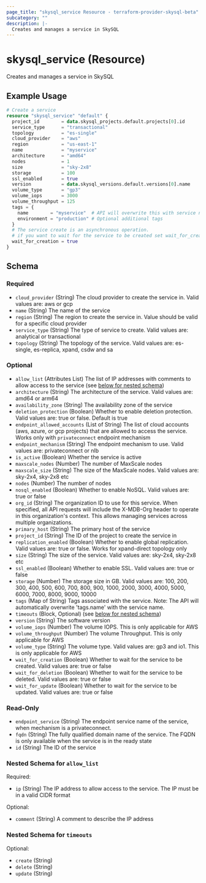 ```yaml
---
page_title: "skysql_service Resource - terraform-provider-skysql-beta"
subcategory: ""
description: |-
  Creates and manages a service in SkySQL
---
```


# skysql_service (Resource)

Creates and manages a service in SkySQL

## Example Usage

```terraform
# Create a service
resource "skysql_service" "default" {
  project_id        = data.skysql_projects.default.projects[0].id
  service_type      = "transactional"
  topology          = "es-single"
  cloud_provider    = "aws"
  region            = "us-east-1"
  name              = "myservice"
  architecture      = "amd64"
  nodes             = 1
  size              = "sky-2x8"
  storage           = 100
  ssl_enabled       = true
  version           = data.skysql_versions.default.versions[0].name
  volume_type       = "gp3"
  volume_iops       = 3000
  volume_throughput = 125
  tags = {
    name        = "myservice"  # API will overwrite this with service name
    environment = "production" # Optional additional tags
  }
  # The service create is an asynchronous operation.
  # if you want to wait for the service to be created set wait_for_creation to true
  wait_for_creation = true
}
```

<!-- schema generated by tfplugindocs -->
## Schema

### Required

- `cloud_provider` (String) The cloud provider to create the service in. Valid values are: aws or gcp
- `name` (String) The name of the service
- `region` (String) The region to create the service in. Value should be valid for a specific cloud provider
- `service_type` (String) The type of service to create. Valid values are: analytical or transactional
- `topology` (String) The topology of the service. Valid values are: es-single, es-replica, xpand, csdw and sa

### Optional

- `allow_list` (Attributes List) The list of IP addresses with comments to allow access to the service (see [below for nested schema](#nestedatt--allow_list))
- `architecture` (String) The architecture of the service. Valid values are: amd64 or arm64
- `availability_zone` (String) The availability zone of the service
- `deletion_protection` (Boolean) Whether to enable deletion protection. Valid values are: true or false. Default is true
- `endpoint_allowed_accounts` (List of String) The list of cloud accounts (aws, azure, or gcp projects) that are allowed to access the service. Works only with `privateconnect` endpoint mechanism
- `endpoint_mechanism` (String) The endpoint mechanism to use. Valid values are: privateconnect or nlb
- `is_active` (Boolean) Whether the service is active
- `maxscale_nodes` (Number) The number of MaxScale nodes
- `maxscale_size` (String) The size of the MaxScale nodes. Valid values are: sky-2x4, sky-2x8 etc
- `nodes` (Number) The number of nodes
- `nosql_enabled` (Boolean) Whether to enable NoSQL. Valid values are: true or false
- `org_id` (String) The organization ID to use for this service. When specified, all API requests will include the X-MDB-Org header to operate in this organization's context. This allows managing services across multiple organizations.
- `primary_host` (String) The primary host of the service
- `project_id` (String) The ID of the project to create the service in
- `replication_enabled` (Boolean) Whether to enable global replication. Valid values are: true or false. Works for xpand-direct topology only
- `size` (String) The size of the service. Valid values are: sky-2x4, sky-2x8 etc
- `ssl_enabled` (Boolean) Whether to enable SSL. Valid values are: true or false
- `storage` (Number) The storage size in GB. Valid values are: 100, 200, 300, 400, 500, 600, 700, 800, 900, 1000, 2000, 3000, 4000, 5000, 6000, 7000, 8000, 9000, 10000
- `tags` (Map of String) Tags associated with the service. Note: The API will automatically overwrite 'tags.name' with the service name.
- `timeouts` (Block, Optional) (see [below for nested schema](#nestedblock--timeouts))
- `version` (String) The software version
- `volume_iops` (Number) The volume IOPS. This is only applicable for AWS
- `volume_throughput` (Number) The volume Throughput. This is only applicable for AWS
- `volume_type` (String) The volume type. Valid values are: gp3 and io1. This is only applicable for AWS
- `wait_for_creation` (Boolean) Whether to wait for the service to be created. Valid values are: true or false
- `wait_for_deletion` (Boolean) Whether to wait for the service to be deleted. Valid values are: true or false
- `wait_for_update` (Boolean) Whether to wait for the service to be updated. Valid values are: true or false

### Read-Only

- `endpoint_service` (String) The endpoint service name of the service, when mechanism is a privateconnect.
- `fqdn` (String) The fully qualified domain name of the service. The FQDN is only available when the service is in the ready state
- `id` (String) The ID of the service

<a id="nestedatt--allow_list"></a>
### Nested Schema for `allow_list`

Required:

- `ip` (String) The IP address to allow access to the service. The IP must be in a valid CIDR format

Optional:

- `comment` (String) A comment to describe the IP address


<a id="nestedblock--timeouts"></a>
### Nested Schema for `timeouts`

Optional:

- `create` (String)
- `delete` (String)
- `update` (String)
